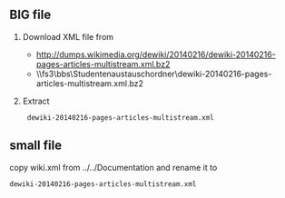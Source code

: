 ﻿BIG file
--------

1. Download XML file from 
	- http://dumps.wikimedia.org/dewiki/20140216/dewiki-20140216-pages-articles-multistream.xml.bz2
	- \\\\fs3\bbs\Studentenaustauschordner\dewiki-20140216-pages-articles-multistream.xml.bz2

2. Extract
 
        dewiki-20140216-pages-articles-multistream.xml

small file
----------

copy wiki.xml from ../../Documentation and rename it to

    dewiki-20140216-pages-articles-multistream.xml
